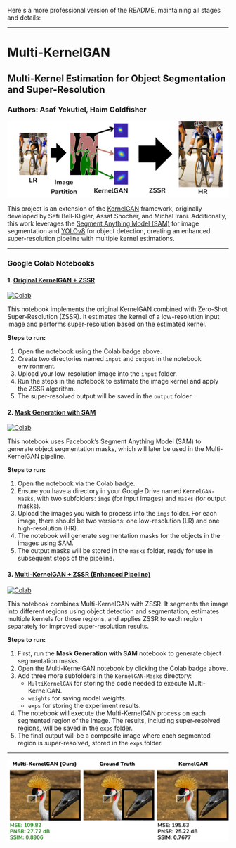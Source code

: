 Here's a more professional version of the README, maintaining all stages and details:

---

# **Multi-KernelGAN**
## Multi-Kernel Estimation for Object Segmentation and Super-Resolution

### Authors: Asaf Yekutiel, Haim Goldfisher

<img src="Images/template.png" alt="Multi-KernelGAN Model Pipeline">

This project is an extension of the [KernelGAN](https://github.com/sefibk/KernelGAN) framework, originally developed by Sefi Bell-Kligler, Assaf Shocher, and Michal Irani. Additionally, this work leverages the [Segment Anything Model (SAM)](https://github.com/facebookresearch/segment-anything) for image segmentation and [YOLOv8](https://github.com/ultralytics/ultralytics) for object detection, creating an enhanced super-resolution pipeline with multiple kernel estimations.

---

### Google Colab Notebooks

#### 1. **[Original KernelGAN + ZSSR](https://colab.research.google.com/github/kuty007/Multi-Kernel-GAN/blob/main/Colab%20Notebooks/KernelGAN.ipynb)**  
[![Colab](https://colab.research.google.com/assets/colab-badge.svg)](https://colab.research.google.com/github/kuty007/Multi-Kernel-GAN/blob/main/Colab%20Notebooks/KernelGAN.ipynb)

This notebook implements the original KernelGAN combined with Zero-Shot Super-Resolution (ZSSR). It estimates the kernel of a low-resolution input image and performs super-resolution based on the estimated kernel.

**Steps to run:**
1. Open the notebook using the Colab badge above.
2. Create two directories named `input` and `output` in the notebook environment.
3. Upload your low-resolution image into the `input` folder.
4. Run the steps in the notebook to estimate the image kernel and apply the ZSSR algorithm.
5. The super-resolved output will be saved in the `output` folder.

#### 2. **[Mask Generation with SAM](https://colab.research.google.com/github/kuty007/Multi-Kernel-GAN/blob/main/Colab%20Notebooks/Mask_Generator.ipynb)**  
[![Colab](https://colab.research.google.com/assets/colab-badge.svg)](https://colab.research.google.com/github/kuty007/Multi-Kernel-GAN/blob/main/Colab%20Notebooks/Mask_Generator.ipynb)

This notebook uses Facebook’s Segment Anything Model (SAM) to generate object segmentation masks, which will later be used in the Multi-KernelGAN pipeline.

**Steps to run:**
1. Open the notebook via the Colab badge.
2. Ensure you have a directory in your Google Drive named `KernelGAN-Masks`, with two subfolders: `imgs` (for input images) and `masks` (for output masks).
3. Upload the images you wish to process into the `imgs` folder. For each image, there should be two versions: one low-resolution (LR) and one high-resolution (HR).
4. The notebook will generate segmentation masks for the objects in the images using SAM.
5. The output masks will be stored in the `masks` folder, ready for use in subsequent steps of the pipeline.

#### 3. **[Multi-KernelGAN + ZSSR (Enhanced Pipeline)](https://colab.research.google.com/github/kuty007/Multi-Kernel-GAN/blob/main/Colab%20Notebooks/Run_MultiKernelGAN%2BZSSR.ipynb)**  
[![Colab](https://colab.research.google.com/assets/colab-badge.svg)](https://colab.research.google.com/github/kuty007/Multi-Kernel-GAN/blob/main/Colab%20Notebooks/Run_MultiKernelGAN%2BZSSR.ipynb)

This notebook combines Multi-KernelGAN with ZSSR. It segments the image into different regions using object detection and segmentation, estimates multiple kernels for those regions, and applies ZSSR to each region separately for improved super-resolution results.

**Steps to run:**
1. First, run the **Mask Generation with SAM** notebook to generate object segmentation masks.
2. Open the Multi-KernelGAN notebook by clicking the Colab badge above.
3. Add three more subfolders in the `KernelGAN-Masks` directory:
   - `MultiKernelGAN` for storing the code needed to execute Multi-KernelGAN.
   - `weights` for saving model weights.
   - `exps` for storing the experiment results.
4. The notebook will execute the Multi-KernelGAN process on each segmented region of the image. The results, including super-resolved regions, will be saved in the `exps` folder.
5. The final output will be a composite image where each segmented region is super-resolved, stored in the `exps` folder.

---

<img src="Images/good_example.png" alt="Multi-KernelGAN Model Performance">

